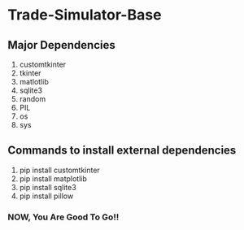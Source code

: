 # Trade-Simulator-Base
## Major Dependencies
1. customtkinter
2. tkinter
3. matlotlib
4. sqlite3
5. random
6. PIL
7. os
8. sys

## Commands to install external dependencies
1. pip install customtkinter
2. pip install matplotlib
3. pip install sqlite3
4. pip install pillow

### NOW, You Are Good To Go!!